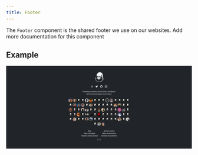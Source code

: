 ```yaml
---
title: Footer
---
```


The `Footer` component is the shared footer we use on our websites.<Fixme> Add more documentation for this component </Fixme>

## Example

![Screenshot of the component](example.png)

